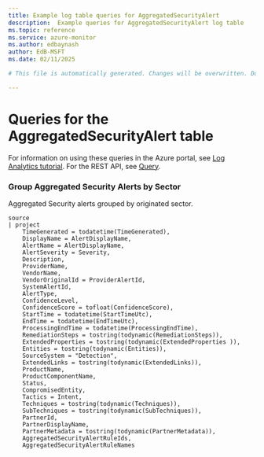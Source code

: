 ```yaml
---
title: Example log table queries for AggregatedSecurityAlert
description:  Example queries for AggregatedSecurityAlert log table
ms.topic: reference
ms.service: azure-monitor
ms.author: edbaynash
author: EdB-MSFT
ms.date: 02/11/2025

# This file is automatically generated. Changes will be overwritten. Do not change this file directly. 

---
```


# Queries for the AggregatedSecurityAlert table

For information on using these queries in the Azure portal, see [Log Analytics tutorial](/azure/azure-monitor/logs/log-analytics-tutorial). For the REST API, see [Query](/rest/api/loganalytics/query).


### Group Aggregated Security Alerts by Sector  


Aggregated Security alerts grouped by originated sector.  

```query
source
| project
    TimeGenerated = todatetime(TimeGenerated),
    DisplayName = AlertDisplayName,
    AlertName = AlertDisplayName,
    AlertSeverity = Severity,
    Description,
    ProviderName,
    VendorName,
    VendorOriginalId = ProviderAlertId,
    SystemAlertId,
    AlertType,
    ConfidenceLevel,
    ConfidenceScore = tofloat(ConfidenceScore),
    StartTime = todatetime(StartTimeUtc),
    EndTime = todatetime(EndTimeUtc),
    ProcessingEndTime = todatetime(ProcessingEndTime),
    RemediationSteps = tostring(todynamic(RemediationSteps)),
    ExtendedProperties = tostring(todynamic(ExtendedProperties )),
    Entities = tostring(todynamic(Entities)),
    SourceSystem = "Detection",
    ExtendedLinks = tostring(todynamic(ExtendedLinks)),
    ProductName,
    ProductComponentName,
    Status,
    CompromisedEntity,
    Tactics = Intent,
    Techniques = tostring(todynamic(Techniques)),
    SubTechniques = tostring(todynamic(SubTechniques)),
    PartnerId,
    PartnerDisplayName,
    PartnerMetadata = tostring(todynamic(PartnerMetadata)),
    AggregatedSecurityAlertRuleIds,
    AggregatedSecurityAlertRuleNames

```

